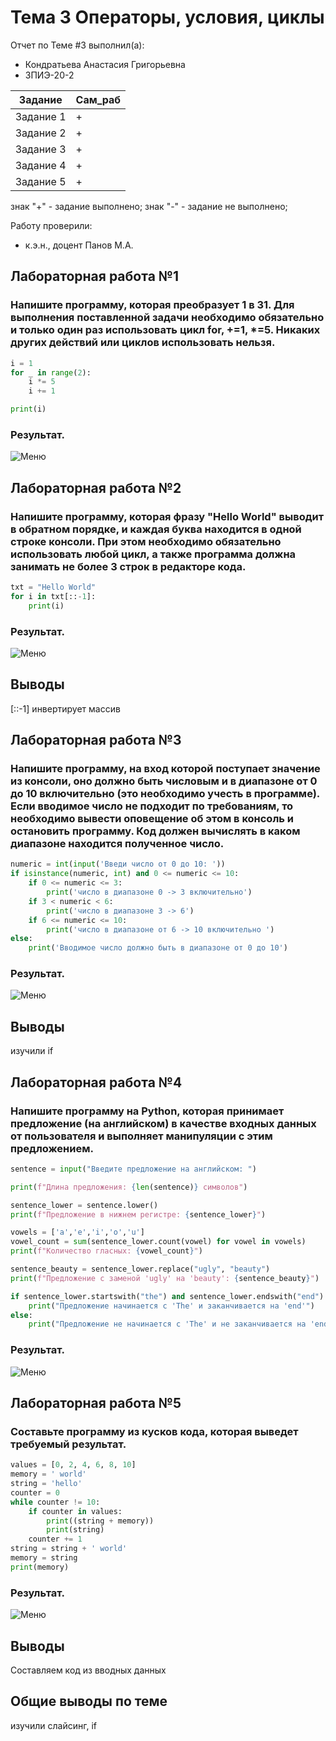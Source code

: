 
# Тема 3 Операторы, условия, циклы
Отчет по Теме #3 выполнил(а):
- Кондратьева Анастасия Григорьевна
- ЗПИЭ-20-2

 Задание | Сам_раб |
| ------ | ------ |
| Задание 1 | + |
| Задание 2 | + |
| Задание 3 | + |
| Задание 4 | + |
| Задание 5 | + |

знак "+" - задание выполнено; знак "-" - задание не выполнено;

Работу проверили:
- к.э.н., доцент Панов М.А.

## Лабораторная работа №1
### Напишите программу, которая преобразует 1 в 31. Для выполнения поставленной задачи необходимо обязательно и только один раз использовать цикл for, +=1, *=5. Никаких других действий или циклов использовать нельзя.
```python
i = 1
for _ in range(2):
    i *= 5
    i += 1

print(i)
```
### Результат.
![Меню](screenshots/3_1.png)


## Лабораторная работа №2
### Напишите программу, которая фразу "Hello World" выводит в обратном порядке, и каждая буква находится в одной строке консоли. При этом необходимо обязательно использовать любой цикл, а также программа должна занимать не более 3 строк в редакторе кода.
```python
txt = "Hello World"
for i in txt[::-1]:
    print(i)
```
### Результат.
![Меню](screenshots/3_2.png)
## Выводы
[::-1] инвертирует массив
      

## Лабораторная работа №3
### Напишите программу, на вход которой поступает значение из консоли, оно должно быть числовым и в диапазоне от 0 до 10 включительно (это необходимо учесть в программе). Если вводимое число не подходит по требованиям, то необходимо вывести оповещение об этом в консоль и остановить программу. Код должен вычислять в каком диапазоне находится полученное число.
```python
numeric = int(input('Введи число от 0 до 10: '))
if isinstance(numeric, int) and 0 <= numeric <= 10:
    if 0 <= numeric <= 3:
        print('число в диапазоне 0 -> 3 включительно')
    if 3 < numeric < 6:
        print('число в диапазоне 3 -> 6')
    if 6 <= numeric <= 10:
        print('число в диапазоне от 6 -> 10 включительно ')
else:
    print('Вводимое число должно быть в диапазоне от 0 до 10') 
```
### Результат.
![Меню](screenshots/3_3.png)
## Выводы
изучили if      

## Лабораторная работа №4
### Напишите программу на Python, которая принимает предложение (на английском) в качестве входных данных от пользователя и выполняет манипуляции с этим предложением.
```python
sentence = input("Введите предложение на английском: ")

print(f"Длина предложения: {len(sentence)} символов")

sentence_lower = sentence.lower()
print(f"Предложение в нижнем регистре: {sentence_lower}")

vowels = ['a','e','i','o','u']
vowel_count = sum(sentence_lower.count(vowel) for vowel in vowels)
print(f"Количество гласных: {vowel_count}")

sentence_beauty = sentence_lower.replace("ugly", "beauty")
print(f"Предложение с заменой 'ugly' на 'beauty': {sentence_beauty}")

if sentence_lower.startswith("the") and sentence_lower.endswith("end"):
    print("Предложение начинается с 'The' и заканчивается на 'end'")
else:
    print("Предложение не начинается с 'The' и не заканчивается на 'end'")


```
### Результат.
![Меню](screenshots/3_4.png) 


## Лабораторная работа №5
### Составьте программу из кусков кода, которая выведет требуемый результат.
```python
values = [0, 2, 4, 6, 8, 10]
memory = ' world'
string = 'hello'
counter = 0
while counter != 10:
    if counter in values:
        print((string + memory))
        print(string)
    counter += 1
string = string + ' world'
memory = string
print(memory)
```
### Результат.
![Меню](screenshots/3_5.png)
## Выводы
Составляем код из вводных данных

## Общие выводы по теме
изучили слайсинг, if
      

